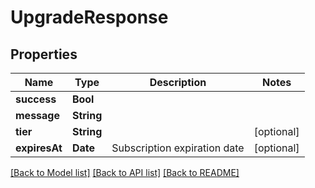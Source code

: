 # UpgradeResponse

## Properties
Name | Type | Description | Notes
------------ | ------------- | ------------- | -------------
**success** | **Bool** |  |
**message** | **String** |  |
**tier** | **String** |  | [optional]
**expiresAt** | **Date** | Subscription expiration date | [optional]

[[Back to Model list]](../README.md#documentation-for-models) [[Back to API list]](../README.md#documentation-for-api-endpoints) [[Back to README]](../README.md)
